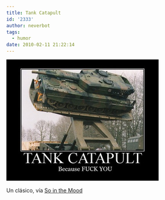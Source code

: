 ```yaml
---
title: Tank Catapult
id: '2333'
author: neverbot
tags:
  - humor
date: 2010-02-11 21:22:14
---
```


![201002112121.jpg](./tank-catapult/201002112121.jpg)

Un clásico, vía [So in the Mood](http://virch.tumblr.com/post/358279604/ruryon-tank-catapult)
